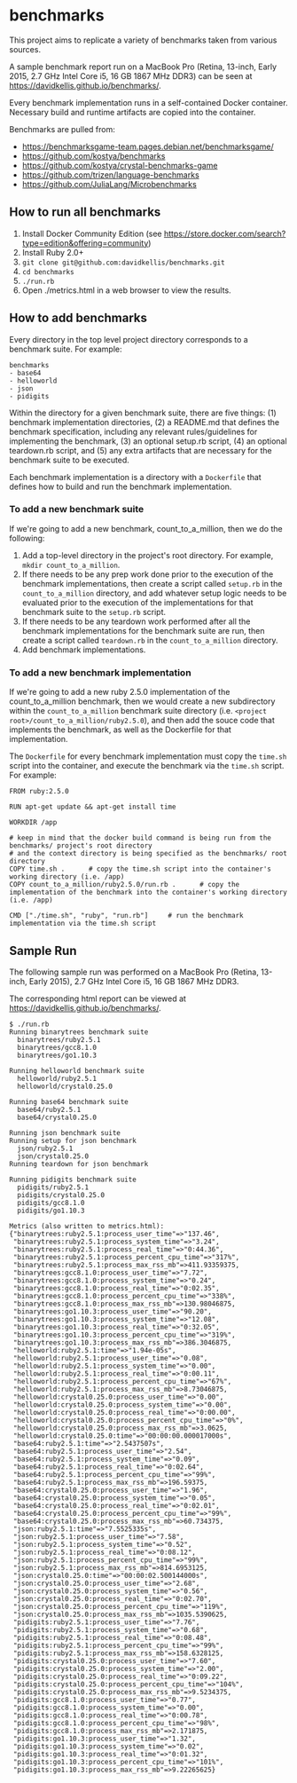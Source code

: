 # benchmarks

This project aims to replicate a variety of benchmarks taken from various sources.

A sample benchmark report run on a MacBook Pro (Retina, 13-inch, Early 2015, 2.7 GHz Intel Core i5, 16 GB 1867 MHz DDR3) can be seen at https://davidkellis.github.io/benchmarks/.

Every benchmark implementation runs in a self-contained Docker container. Necessary build and runtime artifacts are copied into the container.

Benchmarks are pulled from:
- https://benchmarksgame-team.pages.debian.net/benchmarksgame/
- https://github.com/kostya/benchmarks
- https://github.com/kostya/crystal-benchmarks-game
- https://github.com/trizen/language-benchmarks
- https://github.com/JuliaLang/Microbenchmarks


## How to run all benchmarks

1. Install Docker Community Edition (see https://store.docker.com/search?type=edition&offering=community)
2. Install Ruby 2.0+
3. `git clone git@github.com:davidkellis/benchmarks.git`
4. `cd benchmarks`
5. `./run.rb`
6. Open ./metrics.html in a web browser to view the results.


## How to add benchmarks

Every directory in the top level project directory corresponds to a benchmark suite. For example:
```
benchmarks
- base64
- helloworld
- json
- pidigits
```

Within the directory for a given benchmark suite, there are five things: (1) benchmark implementation directories, (2) a README.md that defines the benchmark specification, including any relevant rules/guidelines for implementing the benchmark, (3) an optional setup.rb script, (4) an optional teardown.rb script, and (5) any extra artifacts that are necessary for the benchmark suite to be executed.

Each benchmark implementation is a directory with a `Dockerfile` that defines how to build and run the benchmark implementation.

### To add a new benchmark suite

If we're going to add a new benchmark, count_to_a_million, then we do the following:

1. Add a top-level directory in the project's root directory. For example, `mkdir count_to_a_million`.
2. If there needs to be any prep work done prior to the execution of the benchmark implementations, then create a script called `setup.rb` in the `count_to_a_million` directory, and add whatever setup logic needs to be evaluated prior to the execution of the implementations for that benchmark suite to the `setup.rb` script.
3. If there needs to be any teardown work performed after all the benchmark implementations for the benchmark suite are run, then create a script called `teardown.rb` in the `count_to_a_million` directory.
4. Add benchmark implementations.

### To add a new benchmark implementation

If we're going to add a new ruby 2.5.0 implementation of the count_to_a_million benchmark, then we would create a new subdirectory within the `count_to_a_million` benchmark suite directory (i.e. `<project root>/count_to_a_million/ruby2.5.0`), and then add the souce code that implements the benchmark, as well as the Dockerfile for that implementation.

The `Dockerfile` for every benchmark implementation must copy the `time.sh` script into the container, and execute the benchmark via the `time.sh` script. For example:
```
FROM ruby:2.5.0

RUN apt-get update && apt-get install time

WORKDIR /app

# keep in mind that the docker build command is being run from the benchmarks/ project's root directory
# and the context directory is being specified as the benchmarks/ root directory
COPY time.sh .      # copy the time.sh script into the container's working directory (i.e. /app)
COPY count_to_a_million/ruby2.5.0/run.rb .      # copy the implementation of the benchmark into the container's working directory (i.e. /app)

CMD ["./time.sh", "ruby", "run.rb"]     # run the benchmark implementation via the time.sh script
```

## Sample Run

The following sample run was performed on a MacBook Pro (Retina, 13-inch, Early 2015), 2.7 GHz Intel Core i5, 16 GB 1867 MHz DDR3.

The corresponding html report can be viewed at https://davidkellis.github.io/benchmarks/.

```
$ ./run.rb
Running binarytrees benchmark suite
  binarytrees/ruby2.5.1
  binarytrees/gcc8.1.0
  binarytrees/go1.10.3

Running helloworld benchmark suite
  helloworld/ruby2.5.1
  helloworld/crystal0.25.0

Running base64 benchmark suite
  base64/ruby2.5.1
  base64/crystal0.25.0

Running json benchmark suite
Running setup for json benchmark
  json/ruby2.5.1
  json/crystal0.25.0
Running teardown for json benchmark

Running pidigits benchmark suite
  pidigits/ruby2.5.1
  pidigits/crystal0.25.0
  pidigits/gcc8.1.0
  pidigits/go1.10.3

Metrics (also written to metrics.html):
{"binarytrees:ruby2.5.1:process_user_time"=>"137.46",
 "binarytrees:ruby2.5.1:process_system_time"=>"3.24",
 "binarytrees:ruby2.5.1:process_real_time"=>"0:44.36",
 "binarytrees:ruby2.5.1:process_percent_cpu_time"=>"317%",
 "binarytrees:ruby2.5.1:process_max_rss_mb"=>411.93359375,
 "binarytrees:gcc8.1.0:process_user_time"=>"7.72",
 "binarytrees:gcc8.1.0:process_system_time"=>"0.24",
 "binarytrees:gcc8.1.0:process_real_time"=>"0:02.35",
 "binarytrees:gcc8.1.0:process_percent_cpu_time"=>"338%",
 "binarytrees:gcc8.1.0:process_max_rss_mb"=>130.98046875,
 "binarytrees:go1.10.3:process_user_time"=>"90.20",
 "binarytrees:go1.10.3:process_system_time"=>"12.08",
 "binarytrees:go1.10.3:process_real_time"=>"0:32.05",
 "binarytrees:go1.10.3:process_percent_cpu_time"=>"319%",
 "binarytrees:go1.10.3:process_max_rss_mb"=>386.3046875,
 "helloworld:ruby2.5.1:time"=>"1.94e-05s",
 "helloworld:ruby2.5.1:process_user_time"=>"0.08",
 "helloworld:ruby2.5.1:process_system_time"=>"0.00",
 "helloworld:ruby2.5.1:process_real_time"=>"0:00.11",
 "helloworld:ruby2.5.1:process_percent_cpu_time"=>"67%",
 "helloworld:ruby2.5.1:process_max_rss_mb"=>8.73046875,
 "helloworld:crystal0.25.0:process_user_time"=>"0.00",
 "helloworld:crystal0.25.0:process_system_time"=>"0.00",
 "helloworld:crystal0.25.0:process_real_time"=>"0:00.00",
 "helloworld:crystal0.25.0:process_percent_cpu_time"=>"0%",
 "helloworld:crystal0.25.0:process_max_rss_mb"=>3.0625,
 "helloworld:crystal0.25.0:time"=>"00:00:00.000017000s",
 "base64:ruby2.5.1:time"=>"2.5437507s",
 "base64:ruby2.5.1:process_user_time"=>"2.54",
 "base64:ruby2.5.1:process_system_time"=>"0.09",
 "base64:ruby2.5.1:process_real_time"=>"0:02.64",
 "base64:ruby2.5.1:process_percent_cpu_time"=>"99%",
 "base64:ruby2.5.1:process_max_rss_mb"=>196.59375,
 "base64:crystal0.25.0:process_user_time"=>"1.96",
 "base64:crystal0.25.0:process_system_time"=>"0.05",
 "base64:crystal0.25.0:process_real_time"=>"0:02.01",
 "base64:crystal0.25.0:process_percent_cpu_time"=>"99%",
 "base64:crystal0.25.0:process_max_rss_mb"=>60.734375,
 "json:ruby2.5.1:time"=>"7.5525335s",
 "json:ruby2.5.1:process_user_time"=>"7.58",
 "json:ruby2.5.1:process_system_time"=>"0.52",
 "json:ruby2.5.1:process_real_time"=>"0:08.12",
 "json:ruby2.5.1:process_percent_cpu_time"=>"99%",
 "json:ruby2.5.1:process_max_rss_mb"=>814.6953125,
 "json:crystal0.25.0:time"=>"00:00:02.500144000s",
 "json:crystal0.25.0:process_user_time"=>"2.68",
 "json:crystal0.25.0:process_system_time"=>"0.56",
 "json:crystal0.25.0:process_real_time"=>"0:02.70",
 "json:crystal0.25.0:process_percent_cpu_time"=>"119%",
 "json:crystal0.25.0:process_max_rss_mb"=>1035.5390625,
 "pidigits:ruby2.5.1:process_user_time"=>"7.76",
 "pidigits:ruby2.5.1:process_system_time"=>"0.68",
 "pidigits:ruby2.5.1:process_real_time"=>"0:08.48",
 "pidigits:ruby2.5.1:process_percent_cpu_time"=>"99%",
 "pidigits:ruby2.5.1:process_max_rss_mb"=>158.6328125,
 "pidigits:crystal0.25.0:process_user_time"=>"7.60",
 "pidigits:crystal0.25.0:process_system_time"=>"2.00",
 "pidigits:crystal0.25.0:process_real_time"=>"0:09.22",
 "pidigits:crystal0.25.0:process_percent_cpu_time"=>"104%",
 "pidigits:crystal0.25.0:process_max_rss_mb"=>9.5234375,
 "pidigits:gcc8.1.0:process_user_time"=>"0.77",
 "pidigits:gcc8.1.0:process_system_time"=>"0.00",
 "pidigits:gcc8.1.0:process_real_time"=>"0:00.78",
 "pidigits:gcc8.1.0:process_percent_cpu_time"=>"98%",
 "pidigits:gcc8.1.0:process_max_rss_mb"=>2.171875,
 "pidigits:go1.10.3:process_user_time"=>"1.32",
 "pidigits:go1.10.3:process_system_time"=>"0.02",
 "pidigits:go1.10.3:process_real_time"=>"0:01.32",
 "pidigits:go1.10.3:process_percent_cpu_time"=>"101%",
 "pidigits:go1.10.3:process_max_rss_mb"=>9.22265625}
```